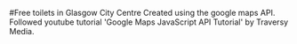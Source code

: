 #Free toilets in Glasgow City Centre
Created using the google maps API. Followed youtube tutorial 'Google Maps JavaScript API Tutorial' by Traversy Media.